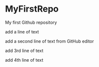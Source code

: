 # MyFirstRepo
My first Github repository

add a line of text

add a second line of text from GitHub editor

add 3rd line of text

add 4th line of text

